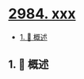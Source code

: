 # [2984. xxx](https://github.com/Tdahuyou/TNotes.leetcode/tree/main/notes/2984.%20xxx)

<!-- region:toc -->

- [1. 📝 概述](#1--概述)

<!-- endregion:toc -->

## 1. 📝 概述
